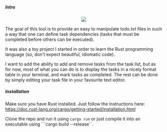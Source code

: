##### Intro

<p align="center"><img src="img/demo.gif?raw=true"/></p>

The goal of this tool is to provide an easy to manipulate todo.txt files in such a way that one can define task dependencies (tasks that must be completed before others can be executed).

It was also a toy project I started in order to learn the Rust programming language (so, don't expect beautiful, idiomatic code).

I want to add the ability to add and remove tasks from the task list, but as for now, most of what you can do is to display the tasks in a nicely format table in your terminal, and mark tasks as completed. The rest can be done by simply editing your task file in your favourite text editor.


##### Installation

Make sure you have Rust installed. Just follow the instructions here: https://doc.rust-lang.org/cargo/getting-started/installation.html

Clone the repo and run it using ```cargo run``` or just compile it into an executable using ```cargo build --release``.
